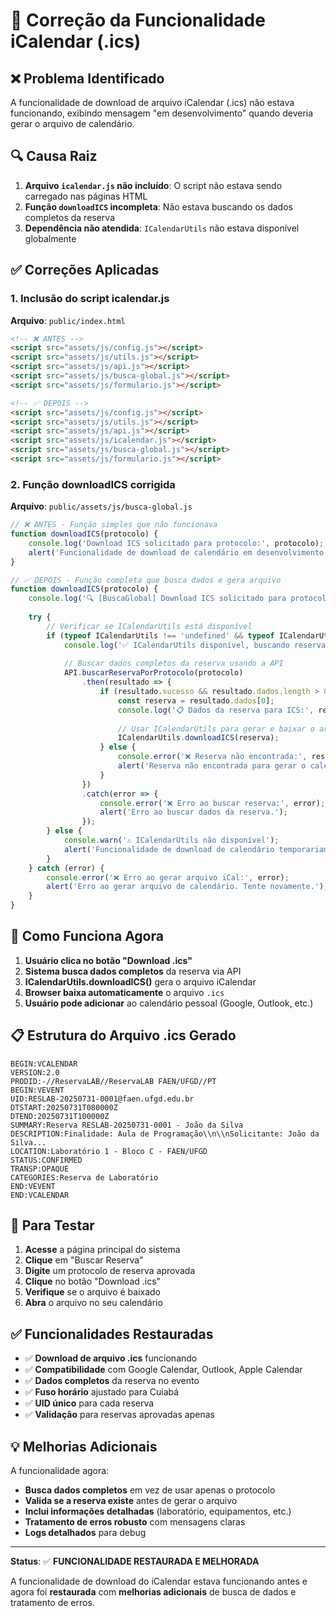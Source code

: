 # 🔧 Correção da Funcionalidade iCalendar (.ics)

## ❌ **Problema Identificado**
A funcionalidade de download de arquivo iCalendar (.ics) não estava funcionando, exibindo mensagem "em desenvolvimento" quando deveria gerar o arquivo de calendário.

## 🔍 **Causa Raiz**
1. **Arquivo `icalendar.js` não incluído**: O script não estava sendo carregado nas páginas HTML
2. **Função `downloadICS` incompleta**: Não estava buscando os dados completos da reserva
3. **Dependência não atendida**: `ICalendarUtils` não estava disponível globalmente

## ✅ **Correções Aplicadas**

### **1. Inclusão do script icalendar.js**
**Arquivo**: `public/index.html`
```html
<!-- ❌ ANTES -->
<script src="assets/js/config.js"></script>
<script src="assets/js/utils.js"></script>
<script src="assets/js/api.js"></script>
<script src="assets/js/busca-global.js"></script>
<script src="assets/js/formulario.js"></script>

<!-- ✅ DEPOIS -->
<script src="assets/js/config.js"></script>
<script src="assets/js/utils.js"></script>
<script src="assets/js/api.js"></script>
<script src="assets/js/icalendar.js"></script>
<script src="assets/js/busca-global.js"></script>
<script src="assets/js/formulario.js"></script>
```

### **2. Função downloadICS corrigida**
**Arquivo**: `public/assets/js/busca-global.js`

```javascript
// ❌ ANTES - Função simples que não funcionava
function downloadICS(protocolo) {
    console.log('Download ICS solicitado para protocolo:', protocolo);
    alert('Funcionalidade de download de calendário em desenvolvimento');
}

// ✅ DEPOIS - Função completa que busca dados e gera arquivo
function downloadICS(protocolo) {
    console.log('🔍 [BuscaGlobal] Download ICS solicitado para protocolo:', protocolo);
    
    try {
        // Verificar se ICalendarUtils está disponível
        if (typeof ICalendarUtils !== 'undefined' && typeof ICalendarUtils.downloadICS === 'function') {
            console.log('✅ ICalendarUtils disponível, buscando reserva...');
            
            // Buscar dados completos da reserva usando a API
            API.buscarReservaPorProtocolo(protocolo)
                .then(resultado => {
                    if (resultado.sucesso && resultado.dados.length > 0) {
                        const reserva = resultado.dados[0];
                        console.log('📋 Dados da reserva para ICS:', reserva);
                        
                        // Usar ICalendarUtils para gerar e baixar o arquivo
                        ICalendarUtils.downloadICS(reserva);
                    } else {
                        console.error('❌ Reserva não encontrada:', resultado.erro);
                        alert('Reserva não encontrada para gerar o calendário.');
                    }
                })
                .catch(error => {
                    console.error('❌ Erro ao buscar reserva:', error);
                    alert('Erro ao buscar dados da reserva.');
                });
        } else {
            console.warn('⚠️ ICalendarUtils não disponível');
            alert('Funcionalidade de download de calendário temporariamente indisponível.\\n\\nPor favor, recarregue a página e tente novamente.');
        }
    } catch (error) {
        console.error('❌ Erro ao gerar arquivo iCal:', error);
        alert('Erro ao gerar arquivo de calendário. Tente novamente.');
    }
}
```

## 🎯 **Como Funciona Agora**

1. **Usuário clica no botão "Download .ics"** 
2. **Sistema busca dados completos** da reserva via API
3. **ICalendarUtils.downloadICS()** gera o arquivo iCalendar
4. **Browser baixa automaticamente** o arquivo `.ics`
5. **Usuário pode adicionar** ao calendário pessoal (Google, Outlook, etc.)

## 📋 **Estrutura do Arquivo .ics Gerado**

```ics
BEGIN:VCALENDAR
VERSION:2.0
PRODID:-//ReservaLAB//ReservaLAB FAEN/UFGD//PT
BEGIN:VEVENT
UID:RESLAB-20250731-0001@faen.ufgd.edu.br
DTSTART:20250731T080000Z
DTEND:20250731T100000Z
SUMMARY:Reserva RESLAB-20250731-0001 - João da Silva
DESCRIPTION:Finalidade: Aula de Programação\\n\\nSolicitante: João da Silva...
LOCATION:Laboratório 1 - Bloco C - FAEN/UFGD
STATUS:CONFIRMED
TRANSP:OPAQUE
CATEGORIES:Reserva de Laboratório
END:VEVENT
END:VCALENDAR
```

## 🧪 **Para Testar**

1. **Acesse** a página principal do sistema
2. **Clique** em "Buscar Reserva"
3. **Digite** um protocolo de reserva aprovada
4. **Clique** no botão "Download .ics"
5. **Verifique** se o arquivo é baixado
6. **Abra** o arquivo no seu calendário

## ✅ **Funcionalidades Restauradas**

- ✅ **Download de arquivo .ics** funcionando
- ✅ **Compatibilidade** com Google Calendar, Outlook, Apple Calendar
- ✅ **Dados completos** da reserva no evento
- ✅ **Fuso horário** ajustado para Cuiabá
- ✅ **UID único** para cada reserva
- ✅ **Validação** para reservas aprovadas apenas

## 💡 **Melhorias Adicionais**

A funcionalidade agora:
- **Busca dados completos** em vez de usar apenas o protocolo
- **Valida se a reserva existe** antes de gerar o arquivo
- **Inclui informações detalhadas** (laboratório, equipamentos, etc.)
- **Tratamento de erros robusto** com mensagens claras
- **Logs detalhados** para debug

---

**Status**: ✅ **FUNCIONALIDADE RESTAURADA E MELHORADA**

A funcionalidade de download do iCalendar estava funcionando antes e agora foi **restaurada** com **melhorias adicionais** de busca de dados e tratamento de erros.
